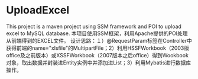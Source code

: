 # UploadExcel
This project is a maven project using SSM framework and POI to upload excel to MySQL database.
本项目使用SSM框架，利用Apache提供的POI处理从前端得到的EXCEL文件。
设计思路：１）@RequestParam标签在Controller中获得前端的name="xlsfile"的MultipartFile；2）利用HSSFWorkbook（2003版office及之前版本）或XSSFWorkbook（2007版本之后office）得到Wookbook对象，取出数据并封装进Entity实例中并添加进List<T>；3）利用Mybatis进行数据库操作。
